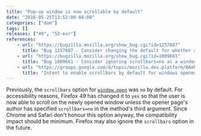 ```yaml
---
title: "Pop-up window is now scrollable by default"
date: "2016-05-25T13:52:00-04:00"
categories: ["dom"]
tags: []
releases: ["49", "52-esr"]
references:
    - url: "https://bugzilla.mozilla.org/show_bug.cgi?id=1257887"
      title: "Bug 1257887 - Consider changing the default for whether a window opened through window.open() to be scrollable"
    - url: "https://bugzilla.mozilla.org/show_bug.cgi?id=1009661"
      title: "Bug 1009661 - Consider ignoring scrollbars=no as a window.open feature for content pages"
    - url: "https://groups.google.com/d/topic/mozilla.dev.platform/BAmbAhZiR7o/discussion"
      title: "Intent to enable scrollbars by default for windows opened by window.open()"
---
```

Previously, the `scrollbars` option for [`window.open`](https://developer.mozilla.org/docs/Web/API/Window/open) was `no` by default. For accessibility reasons, Firefox 49 has changed it to `yes` so that the user is now able to scroll on the newly opened window unless the opener page's author has specified `scrollbars=no` in the method's third argument. Since Chrome and Safari don't honour this option anyway, the compatibility impact should be minimum. Firefox may also ignore the `scrollbars` option in the future.
